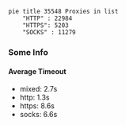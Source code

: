 
```mermaid
pie title 35548 Proxies in list
    "HTTP" : 22984
    "HTTPS": 5203
    "SOCKS" : 11279
```

### Some Info
#### Average Timeout

- mixed: 2.7s
- http: 1.3s
- https: 8.6s
- socks: 6.6s